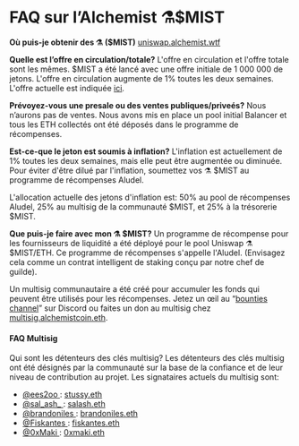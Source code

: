 # FAQ sur l’Alchemist ⚗️$MIST

**Où puis-je obtenir des ⚗️ \($MIST\)** [uniswap.alchemist.wtf](http://uniswap.alchemist.wtf/)

**Quelle est l’offre en circulation/totale?** L'offre en circulation et l'offre totale sont les mêmes. $MIST a été lancé avec une offre initiale de 1 000 000 de jetons. L'offre en circulation augmente de 1% toutes les deux semaines. L'offre actuelle est indiquée [ici](https://etherscan.io/token/0x88acdd2a6425c3faae4bc9650fd7e27e0bebb7ab).

**Prévoyez-vous une presale ou des ventes publiques/priveés?** Nous n’aurons pas de ventes. Nous avons mis en place un pool initial Balancer et tous les ETH collectés ont été déposés dans le programme de récompenses.

**Est-ce-que le jeton est soumis à inflation?** L'inflation est actuellement de 1% toutes les deux semaines, mais elle peut être augmentée ou diminuée. Pour éviter d'être dilué par l'inflation, soumettez vos ⚗️ $MIST au programme de récompenses Aludel.

L'allocation actuelle des jetons d'inflation est: 50% au pool de récompenses Aludel, 25% au multisig de la communauté $MIST, et 25% à la trésorerie $MIST.

**Que puis-je faire avec mon ⚗️ $MIST?** Un programme de récompense pour les fournisseurs de liquidité a été déployé pour le pool Uniswap ⚗️ $MIST/ETH. Ce programme de récompenses s'appelle l'Aludel. \(Envisagez cela comme un contrat intelligent de staking conçu par notre chef de guilde\).

Un multisig communautaire a été créé pour accumuler les fonds qui peuvent être utilisés pour les récompenses. Jetez un œil au “[bounties channel](https://discord.gg/92hQDCw25u)” sur Discord ou faites un don au multisig chez [multisig.alchemistcoin.eth](https://etherscan.io/address/multisig.alchemistcoin.eth).

#### FAQ Multisig

Qui sont les détenteurs des clés multisig? Les détenteurs des clés multisig ont été désignés par la communauté sur la base de la confiance et de leur niveau de contribution au projet. Les signataires actuels du multisig sont:

* [@ees2oo ](https://twitter.com/ees2oo): [stussy.eth](https://etherscan.io/address/stussy.eth)
* [@sal_ash_ ](https://twitter.com/sal_ash_): [salash.eth](https://etherscan.io/address/salash.eth)
* [@brandoniles ](https://twitter.com/brandoniles): [brandoniles.eth](https://etherscan.io/address/brandoniles.eth)
* [@Fiskantes ](https://twitter.com/Fiskantes): [fiskantes.eth](https://etherscan.io/address/fiskantes.eth)
* [@0xMaki ](https://twitter.com/0xMaki): [0xmaki.eth](https://etherscan.io/address/0xmaki.eth)

